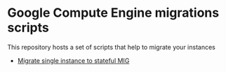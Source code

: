 # Google Compute Engine migrations scripts

This repository hosts a set of scripts that help to migrate your instances

* [Migrate single instance to stateful MIG](instance-to-stateful-mig/)